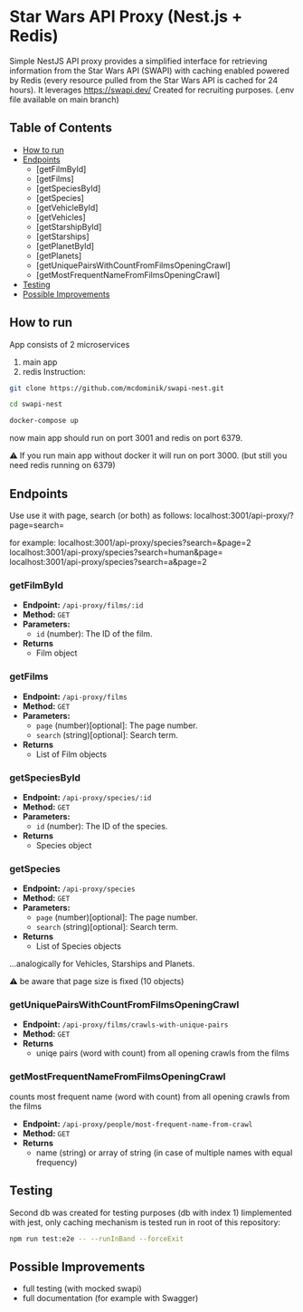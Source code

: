 # Star Wars API Proxy (Nest.js + Redis)

Simple NestJS API proxy provides a simplified interface for retrieving information from the Star Wars API (SWAPI) with caching enabled powered by Redis (every resource pulled from the Star Wars API is cached
for 24 hours). It leverages https://swapi.dev/
Created for recruiting purposes. (.env file available on main branch)


## Table of Contents
- [How to run](#how-to-run)
- [Endpoints](#endpoints)
  - [getFilmById]
  - [getFilms]
  - [getSpeciesById]
  - [getSpecies]
  - [getVehicleById]
  - [getVehicles]
  - [getStarshipById]
  - [getStarships]
  - [getPlanetById]
  - [getPlanets]
  - [getUniquePairsWithCountFromFilmsOpeningCrawl]
  - [getMostFrequentNameFromFilmsOpeningCrawl]
- [Testing](#testing)
- [Possible Improvements](#possible-improvements)

## How to run

App consists of 2 microservices
1. main app
2. redis
Instruction:
```bash
git clone https://github.com/mcdominik/swapi-nest.git
```
```bash
cd swapi-nest
```
```bash
docker-compose up
```
now main app should run on port 3001 and redis on port 6379.

⚠️ If you run main app without docker it will run on port 3000. (but still you need redis running on 6379)

## Endpoints

Use use it with page, search (or both) as follows:
localhost:3001/api-proxy/<desired-object>?page=<number-of-page>search=<your-search-term>

for example:
localhost:3001/api-proxy/species?search=&page=2
localhost:3001/api-proxy/species?search=human&page=
localhost:3001/api-proxy/species?search=a&page=2


### getFilmById

- **Endpoint:** `/api-proxy/films/:id`
- **Method:** `GET`
- **Parameters:**
  - `id` (number): The ID of the film.
- **Returns**
  - Film object
    
### getFilms

- **Endpoint:** `/api-proxy/films`
- **Method:** `GET`
- **Parameters:**
  - `page` (number)[optional]: The page number.
  - `search` (string)[optional]: Search term.
- **Returns**
  - List of Film objects
    
### getSpeciesById

- **Endpoint:** `/api-proxy/species/:id`
- **Method:** `GET`
- **Parameters:**
  - `id` (number): The ID of the species.
- **Returns**
  - Species object

### getSpecies

- **Endpoint:** `/api-proxy/species`
- **Method:** `GET`
- **Parameters:**
  - `page` (number)[optional]: The page number.
  - `search` (string)[optional]: Search term.
- **Returns**
  - List of Species objects

...analogically for Vehicles, Starships and Planets.

⚠️ be aware that page size is fixed (10 objects)

### getUniquePairsWithCountFromFilmsOpeningCrawl
- **Endpoint:** `/api-proxy/films/crawls-with-unique-pairs`
- **Method:** `GET`
- **Returns**
  - uniqe pairs (word with count) from all opening crawls from the films

### getMostFrequentNameFromFilmsOpeningCrawl
counts most frequent name (word with count) from all opening crawls from the films
- **Endpoint:** `/api-proxy/people/most-frequent-name-from-crawl`
- **Method:** `GET`
- **Returns**
  - name (string) or array of string (in case of multiple names with equal frequency)

## Testing
Second db was created for testing purposes (db with index 1)
Iimplemented with jest, only caching mechanism is tested
run in root of this repository:
```bash
npm run test:e2e -- --runInBand --forceExit
```
## Possible Improvements
- full testing (with mocked swapi)
- full documentation (for example with Swagger)






